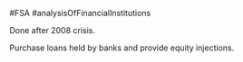 #FSA #analysisOfFinancialInstitutions 

Done after 2008 crisis. 

Purchase loans held by banks and provide equity injections. 
